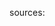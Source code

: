 sources:

[^nsfpar]: National Science Foundation. *NSF Public Access Repository*. https://par.nsf.gov/servlets/purl/10100952. Accessed 22 Sept. 2025.